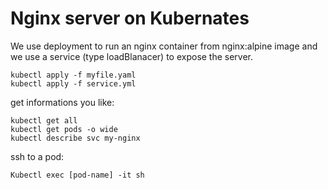 # Nginx server on Kubernates
We use deployment to run an nginx container from nginx:alpine image and we use a  service (type loadBlanacer) to expose the server.

```
kubectl apply -f myfile.yaml
kubectl apply -f service.yml
```

get informations you like:
```
kubectl get all
kubectl get pods -o wide
kubectl describe svc my-nginx
```


ssh to a pod:
```
Kubectl exec [pod-name] -it sh
```